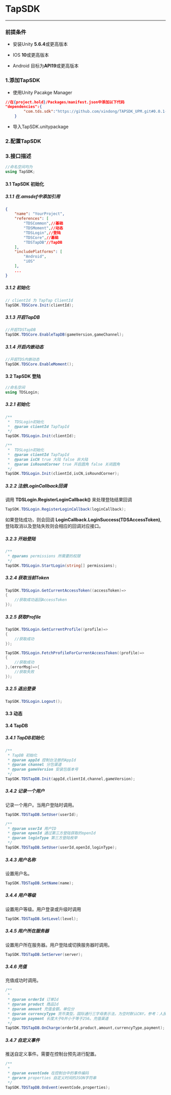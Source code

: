 # TapSDK

------

### 前提条件

* 安装Unity **5.6.4**或更高版本

* IOS **10**或更高版本

* Android 目标为**API19**或更高版本

### 1.添加TapSDK

* 使用Unity Pacakge Manager

```json
//在{project.hold}/Packages/manifest.json中添加以下代码
"dependencies":{
        "com.tds.sdk":"https://github.com/xindong/TAPSDK_UPM.git#0.0.1-alpha"
    }
```
* 导入TapSDK.unitypackage

### 2.配置TapSDK

### 3.接口描述

```c#
//命名空间均为
using TapSDK;
```

#### 3.1 TapSDK 初始化

##### 3.1.1 在.amsdef中添加引用

```json
{
    "name": "YourProject",
    "references": [
        "TDSCommon",//基础
        "TDSMoment",//动态
        "TDSLogin",//登陆
        "TDSCore",//基础
        "TDSTapDB"//TapDB
    ],
    "includePlatforms": [
        "Android",
        "iOS"
    ],
    ...
}
```

##### 3.1.2 初始化

```c#
// clientId 为 TapTap ClientId
TapSDK.TDSCore.Init(clientId);
```
##### 3.1.3 开启TapDB
```c#
//开启TDSTapDB
TapSDK.TDSCore.EnableTapDB(gameVersion,gameChannel);
```
##### 3.1.4 开启内嵌动态
```c#
//开启TDS内嵌动态
TapSDK.TDSCore.EnableMoment();
```

#### 3.2 TapSDK 登陆

```c#
//命名空间
using TDSLogin;
```

##### 3.2.1 初始化

```c#
/**
 *  TDSLogin初始化
 *  @param clientId TapTapId
 */
TapSDK.TDSLogin.Init(clientId);

/**
 *  TDSLogin初始化
 *  @param clientId TapTapId
 *  @param isCN true 大陆 false 非大陆
 *  @param isRoundCorner true 开启圆角 false 关闭圆角
 */
TapSDK.TDSLogin.Init(clientId,isCN,isRoundCorner);
```

##### 3.2.2 注册LoginCallback回调

调用 **TDSLogin.RegisterLoginCallback()** 来处理登陆结果回调

```c#
TapSDK.TDSLogin.RegisterLoginCallback(loginCallback);
```

如果登陆成功，则会回调 **LoginCallback.LoginSuccess(TDSAccessToken)**,登陆取消以及登陆失败则会相应的回调对应接口。

##### 3.2.3 开始登陆

```c#
/**
 * @params permissions 所需要的权限
 */
TapSDK.TDSLogin.StartLogin(string[] permissions);
```
##### 3.2.4 获取当前Token

```c#
TapSDK.TDSLogin.GetCurrentAccessToken((accessToken)=>
{
    //获取成功返回AccessToken
});
```

##### 3.2.5 获取Profile

```c#
TapSDK.TDSLogin.GetCurrentProfile((profile)=>
{
    //获取成功
});

TapSDK.TDSLogin.FetchProfileForCurrentAccessToken((profile)=>
{
    //获取成功
},(errorMsg)=>{
    //获取失败
});
```

##### 3.2.5 退出登录

```c#
TapSDK.TDSLogin.Logout();
```

#### 3.3 动态

#### 3.4 TapDB

##### 3.4.1 TapDB初始化

```c#
/**
 * TapDB 初始化
 * @param appId 控制台注册的AppId
 * @param channel 分包渠道
 * @param gameVersion 安装包版本号
 */
TapSDK.TDSTapDB.Init(appId,clientId,channel,gameVersion);
```

##### 3.4.2 记录一个用户
记录一个用户。当用户登陆时调用。
```c#
TapSDK.TDSTapDB.SetUser(userId);

/**
 * @param userId 用户ID
 * @param openId 通过第三方登陆获取的openId
 * @param loginType 第三方登陆枚举
 */
TapSDK.TDSTapDB.SetUser(userId,openId,loginType);
```
##### 3.4.3 用户名称
设置用户名。
```c#
TapSDK.TDSTapDB.SetName(name);
```
##### 3.4.4 用户等级
设置用户等级。用户登录或升级时调用
```c#
TapSDK.TDSTapDB.SetLevel(level);
```

##### 3.4.5 用户所在服务器
设置用户所在服务器。用户登陆或切换服务器时调用。
```c#
TapSDK.TDSTapDB.SetServer(server);
```
##### 3.4.6 充值
充值成功时调用。
```c#
/**
 *
 * @param orderId 订单Id
 * @param product 商品Id
 * @param amount 充值金额。单位分
 * @param currencyType 货币类型。国际通行三字母表示法，为空时默认CNY。参考：人民币 CNY，美元 USD；欧元 EUR
 * @param payment 长度大于0并小于等于256。充值渠道
 */
TapSDK.TDSTapDB.OnCharge(orderId,product,amount,currencyType,payment);
```

##### 3.4.7 自定义事件
推送自定义事件。需要在控制台预先进行配置。
```c#
/**
 *
 * @param eventCode 在控制台中的事件编码
 * @prarm properties 自定义时间的JSON字符串
 */
TapSDK.TDSTapDB.OnEvent(eventCode,properties);
```